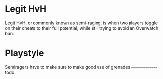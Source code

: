 # Legit HvH

Legit HvH, or commonly known as semi-raging, is when two players toggle on their cheats to their full potential, while still trying to avoid an Overwatch ban.

# Playstyle

Semiragers have to make sure to make good use of grenades ------------- todo
